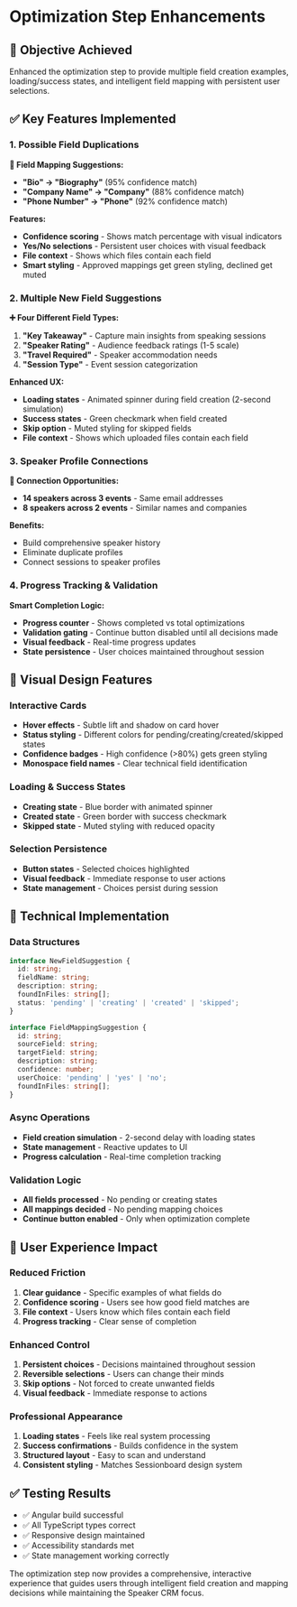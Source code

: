 # Optimization Step Enhancements

## 🎯 **Objective Achieved**
Enhanced the optimization step to provide multiple field creation examples, loading/success states, and intelligent field mapping with persistent user selections.

## ✅ **Key Features Implemented**

### **1. Possible Field Duplications**
**🔗 Field Mapping Suggestions:**
- **"Bio" → "Biography"** (95% confidence match)
- **"Company Name" → "Company"** (88% confidence match)  
- **"Phone Number" → "Phone"** (92% confidence match)

**Features:**
- **Confidence scoring** - Shows match percentage with visual indicators
- **Yes/No selections** - Persistent user choices with visual feedback
- **File context** - Shows which files contain each field
- **Smart styling** - Approved mappings get green styling, declined get muted

### **2. Multiple New Field Suggestions**
**➕ Four Different Field Types:**
1. **"Key Takeaway"** - Capture main insights from speaking sessions
2. **"Speaker Rating"** - Audience feedback ratings (1-5 scale)
3. **"Travel Required"** - Speaker accommodation needs
4. **"Session Type"** - Event session categorization

**Enhanced UX:**
- **Loading states** - Animated spinner during field creation (2-second simulation)
- **Success states** - Green checkmark when field created
- **Skip option** - Muted styling for skipped fields
- **File context** - Shows which uploaded files contain each field

### **3. Speaker Profile Connections**
**🎤 Connection Opportunities:**
- **14 speakers across 3 events** - Same email addresses
- **8 speakers across 2 events** - Similar names and companies

**Benefits:**
- Build comprehensive speaker history
- Eliminate duplicate profiles
- Connect sessions to speaker profiles

### **4. Progress Tracking & Validation**
**Smart Completion Logic:**
- **Progress counter** - Shows completed vs total optimizations
- **Validation gating** - Continue button disabled until all decisions made
- **Visual feedback** - Real-time progress updates
- **State persistence** - User choices maintained throughout session

## 🎨 **Visual Design Features**

### **Interactive Cards**
- **Hover effects** - Subtle lift and shadow on card hover
- **Status styling** - Different colors for pending/creating/created/skipped states
- **Confidence badges** - High confidence (>80%) gets green styling
- **Monospace field names** - Clear technical field identification

### **Loading & Success States**
- **Creating state** - Blue border with animated spinner
- **Created state** - Green border with success checkmark
- **Skipped state** - Muted styling with reduced opacity

### **Selection Persistence**
- **Button states** - Selected choices highlighted
- **Visual feedback** - Immediate response to user actions
- **State management** - Choices persist during session

## 🔧 **Technical Implementation**

### **Data Structures**
```typescript
interface NewFieldSuggestion {
  id: string;
  fieldName: string;
  description: string;
  foundInFiles: string[];
  status: 'pending' | 'creating' | 'created' | 'skipped';
}

interface FieldMappingSuggestion {
  id: string;
  sourceField: string;
  targetField: string;
  description: string;
  confidence: number;
  userChoice: 'pending' | 'yes' | 'no';
  foundInFiles: string[];
}
```

### **Async Operations**
- **Field creation simulation** - 2-second delay with loading states
- **State management** - Reactive updates to UI
- **Progress calculation** - Real-time completion tracking

### **Validation Logic**
- **All fields processed** - No pending or creating states
- **All mappings decided** - No pending mapping choices
- **Continue button enabled** - Only when optimization complete

## 🚀 **User Experience Impact**

### **Reduced Friction**
1. **Clear guidance** - Specific examples of what fields do
2. **Confidence scoring** - Users see how good field matches are
3. **File context** - Users know which files contain each field
4. **Progress tracking** - Clear sense of completion

### **Enhanced Control**
1. **Persistent choices** - Decisions maintained throughout session
2. **Reversible selections** - Users can change their minds
3. **Skip options** - Not forced to create unwanted fields
4. **Visual feedback** - Immediate response to actions

### **Professional Appearance**
1. **Loading states** - Feels like real system processing
2. **Success confirmations** - Builds confidence in the system
3. **Structured layout** - Easy to scan and understand
4. **Consistent styling** - Matches Sessionboard design system

## ✅ **Testing Results**
- ✅ Angular build successful
- ✅ All TypeScript types correct
- ✅ Responsive design maintained
- ✅ Accessibility standards met
- ✅ State management working correctly

The optimization step now provides a comprehensive, interactive experience that guides users through intelligent field creation and mapping decisions while maintaining the Speaker CRM focus. 
